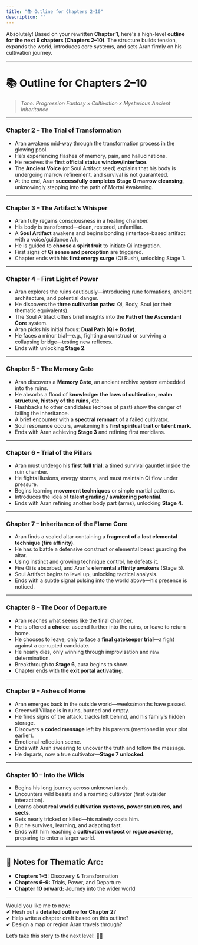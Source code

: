 ```yaml
---
title: "📚 Outline for Chapters 2–10"
description: ""
---
```


Absolutely! Based on your rewritten **Chapter 1**, here's a high-level **outline for the next 9 chapters (Chapters 2–10)**. The structure builds tension, expands the world, introduces core systems, and sets Aran firmly on his cultivation journey.

---

# 📚 **Outline for Chapters 2–10**  
> *Tone: Progression Fantasy x Cultivation x Mysterious Ancient Inheritance*

---

### **Chapter 2 – The Trial of Transformation**  
- Aran awakens mid-way through the transformation process in the glowing pool.  
- He’s experiencing flashes of memory, pain, and hallucinations.  
- He receives the **first official status window/interface**.  
- The **Ancient Voice** (or Soul Artifact seed) explains that his body is undergoing marrow refinement, and survival is not guaranteed.  
- At the end, Aran **successfully completes Stage 0 marrow cleansing**, unknowingly stepping into the path of Mortal Awakening.

---

### **Chapter 3 – The Artifact’s Whisper**  
- Aran fully regains consciousness in a healing chamber.  
- His body is transformed—clean, restored, unfamiliar.  
- A **Soul Artifact** awakens and begins bonding (interface-based artifact with a voice/guidance AI).  
- He is guided to **choose a spirit fruit** to initiate Qi integration.  
- First signs of **Qi sense and perception** are triggered.  
- Chapter ends with his **first energy surge** (Qi Rush), unlocking Stage 1.

---

### **Chapter 4 – First Light of Power**  
- Aran explores the ruins cautiously—introducing rune formations, ancient architecture, and potential danger.  
- He discovers the **three cultivation paths**: Qi, Body, Soul (or their thematic equivalents).  
- The Soul Artifact offers brief insights into the **Path of the Ascendant Core** system.  
- Aran picks his initial focus: **Dual Path (Qi + Body)**.  
- He faces a minor trial—e.g., fighting a construct or surviving a collapsing bridge—testing new reflexes.  
- Ends with unlocking **Stage 2**.

---

### **Chapter 5 – The Memory Gate**  
- Aran discovers a **Memory Gate**, an ancient archive system embedded into the ruins.  
- He absorbs a flood of **knowledge: the laws of cultivation, realm structure, history of the ruins**, etc.  
- Flashbacks to other candidates (echoes of past) show the danger of failing the inheritance.  
- A brief encounter with a **spectral remnant** of a failed cultivator.  
- Soul resonance occurs, awakening his **first spiritual trait or talent mark**.  
- Ends with Aran achieving **Stage 3** and refining first meridians.

---

### **Chapter 6 – Trial of the Pillars**  
- Aran must undergo his **first full trial**: a timed survival gauntlet inside the ruin chamber.  
- He fights illusions, energy storms, and must maintain Qi flow under pressure.  
- Begins learning **movement techniques** or simple martial patterns.  
- Introduces the idea of **talent grading / awakening potential**.  
- Ends with Aran refining another body part (arms), unlocking **Stage 4**.

---

### **Chapter 7 – Inheritance of the Flame Core**  
- Aran finds a sealed altar containing a **fragment of a lost elemental technique (fire affinity)**.  
- He has to battle a defensive construct or elemental beast guarding the altar.  
- Using instinct and growing technique control, he defeats it.  
- Fire Qi is absorbed, and Aran's **elemental affinity awakens** (Stage 5).  
- Soul Artifact begins to level up, unlocking tactical analysis.  
- Ends with a subtle signal pulsing into the world above—his presence is noticed.

---

### **Chapter 8 – The Door of Departure**  
- Aran reaches what seems like the final chamber.  
- He is offered a **choice**: ascend further into the ruins, or leave to return home.  
- He chooses to leave, only to face a **final gatekeeper trial**—a fight against a corrupted candidate.  
- He nearly dies, only winning through improvisation and raw determination.  
- Breakthrough to **Stage 6**, aura begins to show.  
- Chapter ends with the **exit portal activating**.

---

### **Chapter 9 – Ashes of Home**  
- Aran emerges back in the outside world—weeks/months have passed.  
- Greenveil Village is in ruins, burned and empty.  
- He finds signs of the attack, tracks left behind, and his family’s hidden storage.  
- Discovers a **coded message** left by his parents (mentioned in your plot earlier).  
- Emotional reflection scene.  
- Ends with Aran swearing to uncover the truth and follow the message.  
- He departs, now a true cultivator—**Stage 7 unlocked**.

---

### **Chapter 10 – Into the Wilds**  
- Begins his long journey across unknown lands.  
- Encounters wild beasts and a roaming cultivator (first outsider interaction).  
- Learns about **real world cultivation systems, power structures, and sects**.  
- Gets nearly tricked or killed—his naivety costs him.  
- But he survives, learning, and adapting fast.  
- Ends with him reaching a **cultivation outpost or rogue academy**, preparing to enter a larger world.

---

## 🧭 Notes for Thematic Arc:
- **Chapters 1–5:** Discovery & Transformation  
- **Chapters 6–9:** Trials, Power, and Departure  
- **Chapter 10 onward:** Journey into the wider world  

---

Would you like me to now:  
✔ Flesh out a **detailed outline for Chapter 2**?  
✔ Help write a chapter draft based on this outline?  
✔ Design a map or region Aran travels through?

Let’s take this story to the next level! 🌌📖
